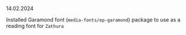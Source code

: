 14.02.2024

Installed Garamond font (`media-fonts/ep-garamond`) package to use as a reading font for `Zathura`
